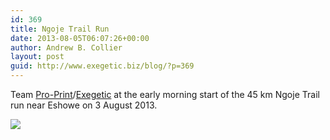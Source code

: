 ```yaml
---
id: 369
title: Ngoje Trail Run
date: 2013-08-05T06:07:26+00:00
author: Andrew B. Collier
layout: post
guid: http://www.exegetic.biz/blog/?p=369
---
```

Team [Pro-Print](http://www.proprint.co.za/)/[Exegetic](http://www.exegetic.biz) at the early morning start of the 45 km Ngoje Trail run near Eshowe on 3 August 2013.

<img src="{{ site.baseurl }}/static/img/2013/08/2013-08-03-06.32.02.jpg" >
